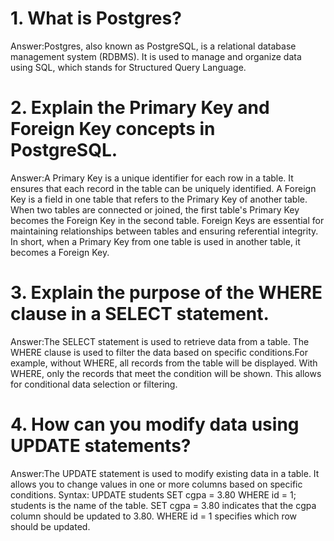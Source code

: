  # 1. What is Postgres?
Answer:Postgres, also known as PostgreSQL, is a relational database management system (RDBMS). It is used to manage and organize data using SQL, which stands for Structured Query Language.

# 2. Explain the Primary Key and Foreign Key concepts in PostgreSQL.
Answer:A Primary Key is a unique identifier for each row in a table. It ensures that each record in the table can be uniquely identified. A Foreign Key is a field in one table that refers to the Primary Key of another table. When two tables are connected or joined, the first table's Primary Key becomes the Foreign Key in the second table. Foreign Keys are essential for maintaining relationships between tables and ensuring referential integrity. In short, when a Primary Key from one table is used in another table, it becomes a Foreign Key.

# 3. Explain the purpose of the WHERE clause in a SELECT statement.
Answer:The SELECT statement is used to retrieve data from a table. The WHERE clause is used to filter the data based on specific conditions.For example, without WHERE, all records from the table will be displayed. With WHERE, only the records that meet the condition will be shown. This allows for conditional data selection or filtering.

# 4. How can you modify data using UPDATE statements?
Answer:The UPDATE statement is used to modify existing data in a table. It allows you to change values in one or more columns based on specific conditions.
Syntax: UPDATE students SET cgpa = 3.80 WHERE id = 1;
students is the name of the table.
SET cgpa = 3.80 indicates that the cgpa column should be updated to 3.80.
WHERE id = 1 specifies which row should be updated.
